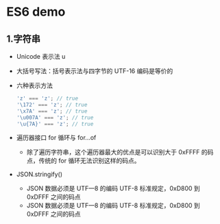 # ES6 demo

## 1.字符串

-   Unicode 表示法 u
-   大括号写法：括号表示法与四字节的 UTF-16 编码是等价的
-   六种表示方法

    ```js
    'z' === 'z'; // true
    '\172' === 'z'; // true
    '\x7A' === 'z'; // true
    '\u007A' === 'z'; // true
    '\u{7A}' === 'z'; // true
    ```

-   遍历器接口
    for 循环与 for...of
    -   除了遍历字符串，这个遍历器最大的优点是可以识别大于 0xFFFF 的码点，传统的 for 循环无法识别这样的码点。
-   JSON.stringify()
    -   JSON 数据必须是 UTF—8 的编码 UTF-8 标准规定，0xD800 到 0xDFFF 之间的码点
    -   JSON 数据必须是 UTF—8 的编码 UTF-8 标准规定，0xD800 到 0xDFFF 之间的码点
